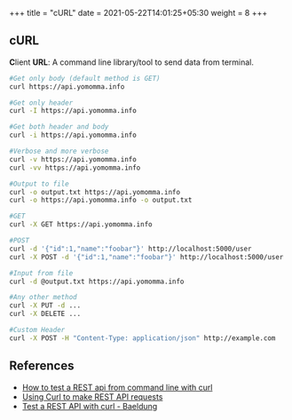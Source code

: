 +++
title = "cURL"
date = 2021-05-22T14:01:25+05:30
weight = 8
+++

## cURL
**C**lient **URL**: A command line library/tool to send data from terminal.

```bash
#Get only body (default method is GET)
curl https://api.yomomma.info

#Get only header
curl -I https://api.yomomma.info

#Get both header and body
curl -i https://api.yomomma.info

#Verbose and more verbose
curl -v https://api.yomomma.info
curl -vv https://api.yomomma.info

#Output to file
curl -o output.txt https://api.yomomma.info
curl -o https://api.yomomma.info -o output.txt

#GET
curl -X GET https://api.yomomma.info

#POST
curl -d '{"id":1,"name":"foobar"}' http://localhost:5000/user
curl -X POST -d '{"id":1,"name":"foobar"}' http://localhost:5000/user

#Input from file
curl -d @output.txt https://api.yomomma.info

#Any other method
curl -X PUT -d ...
curl -X DELETE ...

#Custom Header
curl -X POST -H "Content-Type: application/json" http://example.com
```

## References
- [How to test a REST api from command line with curl](https://www.codepedia.org/ama/how-to-test-a-rest-api-from-command-line-with-curl/)
- [Using Curl to make REST API requests](https://linuxize.com/post/curl-rest-api/)
- [Test a REST API with curl - Baeldung](https://www.baeldung.com/curl-rest)